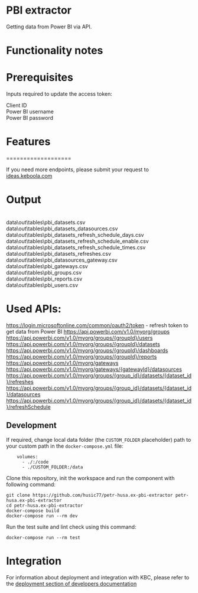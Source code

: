 PBI extractor
=============

Getting data from Power BI via API.


Functionality notes
===================

Prerequisites
=============

Inputs required to update the access token:

Client ID
<br>Power BI username
<br>Power BI password

Features
========



===================

If you need more endpoints, please submit your request to
[ideas.keboola.com](https://ideas.keboola.com/)

Output
======

<br>data\out\tables\pbi_datasets.csv
<br>data\out\tables\pbi_datasets_datasources.csv
<br>data\out\tables\pbi_datasets_refresh_schedule_days.csv
<br>data\out\tables\pbi_datasets_refresh_schedule_enable.csv
<br>data\out\tables\pbi_datasets_refresh_schedule_times.csv
<br>data\out\tables\pbi_datasets_refreshes.csv
<br>data\out\tables\pbi_datasources_gateway.csv
<br>data\out\tables\pbi_gateways.csv
<br>data\out\tables\pbi_groups.csv
<br>data\out\tables\pbi_reports.csv
<br>data\out\tables\pbi_users.csv

Used APIs:
=========
https://login.microsoftonline.com/common/oauth2/token - refresh token to get data from Power BI
https://api.powerbi.com/v1.0/myorg/groups
https://api.powerbi.com/v1.0/myorg/groups/{groupId}/users
https://api.powerbi.com/v1.0/myorg/groups/{groupId}/datasets
https://api.powerbi.com/v1.0/myorg/groups/{groupId}/dashboards
https://api.powerbi.com/v1.0/myorg/groups/{groupId}/reports
https://api.powerbi.com/v1.0/myorg/gateways
https://api.powerbi.com/v1.0/myorg/gateways/{gatewayId}/datasources
https://api.powerbi.com/v1.0/myorg/groups/{group_id}/datasets/{dataset_id}/refreshes
https://api.powerbi.com/v1.0/myorg/groups/{group_id}/datasets/{dataset_id}/datasources
https://api.powerbi.com/v1.0/myorg/groups/{group_id}/datasets/{dataset_id}/refreshSchedule

Development
-----------

If required, change local data folder (the `CUSTOM_FOLDER` placeholder) path to
your custom path in the `docker-compose.yml` file:

~~~~~~~~~~~~~~~~~~~~~~~~~~~~~~~~~~~~~~~~~~~~~~~~~~~~~~~~~~~~~~~~~~~~~~~~~~~~~~~~
    volumes:
      - ./:/code
      - ./CUSTOM_FOLDER:/data
~~~~~~~~~~~~~~~~~~~~~~~~~~~~~~~~~~~~~~~~~~~~~~~~~~~~~~~~~~~~~~~~~~~~~~~~~~~~~~~~

Clone this repository, init the workspace and run the component with following
command:

~~~~~~~~~~~~~~~~~~~~~~~~~~~~~~~~~~~~~~~~~~~~~~~~~~~~~~~~~~~~~~~~~~~~~~~~~~~~~~~~
git clone https://github.com/husic77/petr-husa.ex-pbi-extractor petr-husa.ex-pbi-extractor
cd petr-husa.ex-pbi-extractor
docker-compose build
docker-compose run --rm dev
~~~~~~~~~~~~~~~~~~~~~~~~~~~~~~~~~~~~~~~~~~~~~~~~~~~~~~~~~~~~~~~~~~~~~~~~~~~~~~~~

Run the test suite and lint check using this command:

~~~~~~~~~~~~~~~~~~~~~~~~~~~~~~~~~~~~~~~~~~~~~~~~~~~~~~~~~~~~~~~~~~~~~~~~~~~~~~~~
docker-compose run --rm test
~~~~~~~~~~~~~~~~~~~~~~~~~~~~~~~~~~~~~~~~~~~~~~~~~~~~~~~~~~~~~~~~~~~~~~~~~~~~~~~~

Integration
===========

For information about deployment and integration with KBC, please refer to the
[deployment section of developers
documentation](https://developers.keboola.com/extend/component/deployment/)
